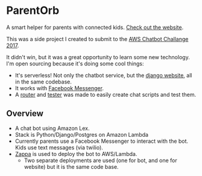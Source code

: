 # ParentOrb
A smart helper for parents with connected kids. [Check out the website](http://parentorb.com/).

This was a side project I created to submit to the [AWS Chatbot Challange 2017](https://awschatbot2017.devpost.com/).

It didn't win, but it was a great opportunity to learn some new technology. 
I'm open sourcing because it's doing some cool things:
 - It's serverless! Not only the chatbot service, but the [django website](http://parentorb.com/), all in the same codebase. 
 - It works with [Facebook Messenger](https://m.me/2022397931327980).
 - A [router](bot/logic.py) and [tester](bot/parent_orb/tests) was made to easily create chat scripts and test them. 

## Overview

- A chat bot using Amazon Lex.
- Stack is Python/Django/Postgres on Amazon Lambda
- Currently parents use a Facebook Messenger to interact with the bot. Kids use text messages (via twilio).
- [Zappa](https://github.com/Miserlou/Zappa) is used to deploy the bot to AWS/Lambda.
    - Two separate deployments are used (one for bot, and one for website) but it is the same code base.
